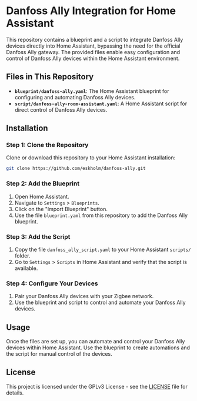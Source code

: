 
# Danfoss Ally Integration for Home Assistant

This repository contains a blueprint and a script to integrate Danfoss Ally devices directly into Home Assistant, bypassing the need for the official Danfoss Ally gateway. The provided files enable easy configuration and control of Danfoss Ally devices within the Home Assistant environment.

## Files in This Repository

- **`blueprint/danfoss-ally.yaml`**: The Home Assistant blueprint for configuring and automating Danfoss Ally devices.
- **`script/danfoss-ally-room-assistant.yaml`**: A Home Assistant script for direct control of Danfoss Ally devices.

## Installation

### Step 1: Clone the Repository
Clone or download this repository to your Home Assistant installation:

```bash
git clone https://github.com/eskholm/danfoss-ally.git
```

### Step 2: Add the Blueprint
1. Open Home Assistant.
2. Navigate to `Settings` > `Blueprints`.
3. Click on the "Import Blueprint" button.
4. Use the file `blueprint.yaml` from this repository to add the Danfoss Ally blueprint.

### Step 3: Add the Script
1. Copy the file `danfoss_ally_script.yaml` to your Home Assistant `scripts/` folder.
2. Go to `Settings` > `Scripts` in Home Assistant and verify that the script is available.

### Step 4: Configure Your Devices
1. Pair your Danfoss Ally devices with your Zigbee network.
2. Use the blueprint and script to control and automate your Danfoss Ally devices.

## Usage

Once the files are set up, you can automate and control your Danfoss Ally devices within Home Assistant. Use the blueprint to create automations and the script for manual control of the devices.

## License
This project is licensed under the GPLv3 License - see the [LICENSE](LICENSE) file for details.
